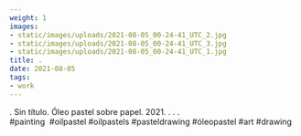 ```yaml
---
weight: 1
images:
- static/images/uploads/2021-08-05_00-24-41_UTC_2.jpg
- static/images/uploads/2021-08-05_00-24-41_UTC_3.jpg
- static/images/uploads/2021-08-05_00-24-41_UTC_1.jpg
title: .
date: 2021-08-05
tags:
- work
---
```


.
Sin título.
Óleo pastel sobre papel.
2021.
.
.
.
#painting  #oilpastel #oilpastels #pasteldrawing #óleopastel #art #drawing
